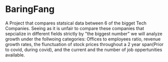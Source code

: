 # BaringFang
A Project that compares statsical data between 6 of the bigget Tech Companies. Seeing as it is unfair to compare these companies that sepcialize in different fields strictly by "the biggest number" we will analyze growth under the follwoing categories: Offices to employees ratio, revenue growth rates, the flunctuation of stock prices throughout a 2 year span(Prior to covid, during covid), and the current and the number of job oppertunities available. 
